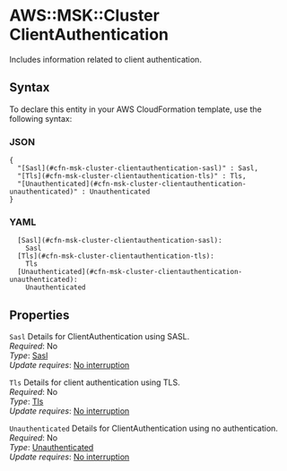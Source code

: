 # AWS::MSK::Cluster ClientAuthentication<a name="aws-properties-msk-cluster-clientauthentication"></a>

Includes information related to client authentication\.

## Syntax<a name="aws-properties-msk-cluster-clientauthentication-syntax"></a>

To declare this entity in your AWS CloudFormation template, use the following syntax:

### JSON<a name="aws-properties-msk-cluster-clientauthentication-syntax.json"></a>

```
{
  "[Sasl](#cfn-msk-cluster-clientauthentication-sasl)" : Sasl,
  "[Tls](#cfn-msk-cluster-clientauthentication-tls)" : Tls,
  "[Unauthenticated](#cfn-msk-cluster-clientauthentication-unauthenticated)" : Unauthenticated
}
```

### YAML<a name="aws-properties-msk-cluster-clientauthentication-syntax.yaml"></a>

```
  [Sasl](#cfn-msk-cluster-clientauthentication-sasl):
    Sasl
  [Tls](#cfn-msk-cluster-clientauthentication-tls):
    Tls
  [Unauthenticated](#cfn-msk-cluster-clientauthentication-unauthenticated):
    Unauthenticated
```

## Properties<a name="aws-properties-msk-cluster-clientauthentication-properties"></a>

`Sasl` <a name="cfn-msk-cluster-clientauthentication-sasl"></a>
Details for ClientAuthentication using SASL\.  
_Required_: No  
_Type_: [Sasl](aws-properties-msk-cluster-sasl.md)  
_Update requires_: [No interruption](https://docs.aws.amazon.com/AWSCloudFormation/latest/UserGuide/using-cfn-updating-stacks-update-behaviors.html#update-no-interrupt)

`Tls` <a name="cfn-msk-cluster-clientauthentication-tls"></a>
Details for client authentication using TLS\.  
_Required_: No  
_Type_: [Tls](aws-properties-msk-cluster-tls.md)  
_Update requires_: [No interruption](https://docs.aws.amazon.com/AWSCloudFormation/latest/UserGuide/using-cfn-updating-stacks-update-behaviors.html#update-no-interrupt)

`Unauthenticated` <a name="cfn-msk-cluster-clientauthentication-unauthenticated"></a>
Details for ClientAuthentication using no authentication\.  
_Required_: No  
_Type_: [Unauthenticated](aws-properties-msk-cluster-unauthenticated.md)  
_Update requires_: [No interruption](https://docs.aws.amazon.com/AWSCloudFormation/latest/UserGuide/using-cfn-updating-stacks-update-behaviors.html#update-no-interrupt)
